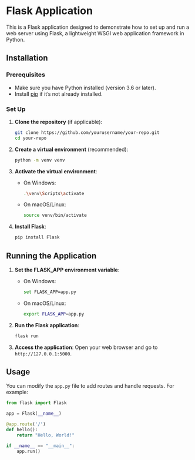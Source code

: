 # Flask Application

This is a Flask application designed to demonstrate how to set up and run a web server using Flask, a lightweight WSGI web application framework in Python.

## Installation

### Prerequisites

- Make sure you have Python installed (version 3.6 or later).
- Install [pip](https://pip.pypa.io/en/stable/) if it’s not already installed.

### Set Up

1. **Clone the repository** (if applicable):
    ```bash
    git clone https://github.com/yourusername/your-repo.git
    cd your-repo
    ```

2. **Create a virtual environment** (recommended):
    ```bash
    python -m venv venv
    ```

3. **Activate the virtual environment**:
    - On Windows:
        ```bash
        .\venv\Scripts\activate
        ```
    - On macOS/Linux:
        ```bash
        source venv/bin/activate
        ```

4. **Install Flask**:
    ```bash
    pip install Flask
    ```

## Running the Application

1. **Set the FLASK_APP environment variable**:
    - On Windows:
        ```bash
        set FLASK_APP=app.py
        ```
    - On macOS/Linux:
        ```bash
        export FLASK_APP=app.py
        ```

2. **Run the Flask application**:
    ```bash
    flask run
    ```

3. **Access the application**: Open your web browser and go to `http://127.0.0.1:5000`.

## Usage

You can modify the `app.py` file to add routes and handle requests. For example:

```python
from flask import Flask

app = Flask(__name__)

@app.route('/')
def hello():
    return "Hello, World!"

if __name__ == "__main__":
    app.run()
